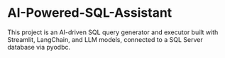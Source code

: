 # AI-Powered-SQL-Assistant
This project is an AI-driven SQL query generator and executor built with Streamlit, LangChain, and LLM models, connected to a SQL Server database via pyodbc.
